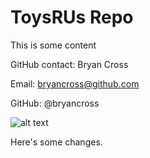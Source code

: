 # ToysRUs Repo

This is some content

GitHub contact: Bryan Cross

Email: bryancross@github.com

GitHub: @bryancross

![alt text]( https://www.brandchannel.com/wp-content/uploads/2018/03/toys-r-us-inc-logo.jpg " customer logo")

Here's some changes.

